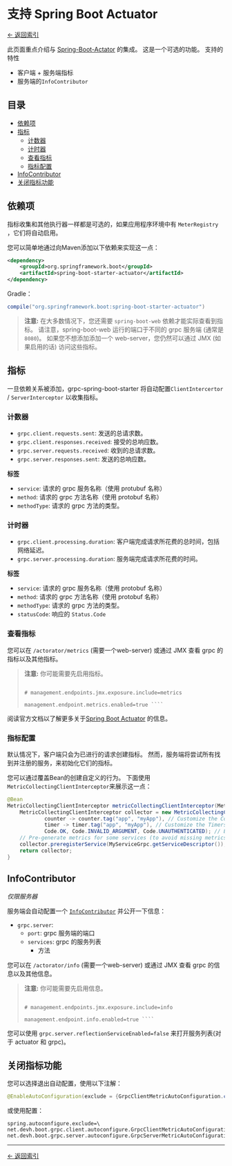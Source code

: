 # 支持 Spring Boot Actuator

[<- 返回索引](index.md)

此页面重点介绍与 [Spring-Boot-Actator](https://docs.spring.io/spring-boot/docs/current/reference/html/production-ready-endpoints.html) 的集成。 这是一个可选的功能。 支持的特性

- 客户端 + 服务端指标
- 服务端的`InfoContributor`

## 目录 <!-- omit in toc -->

- [依赖项](#dependencies)
- [指标](#metrics)
  - [计数器](#counter)
  - [计时器](#timer)
  - [查看指标](#viewing-the-metrics)
  - [指标配置](#metric-configuration)
- [InfoContributor](#infocontributor)
- [关闭指标功能](#opt-out)

## 依赖项

指标收集和其他执行器一样都是可选的，如果应用程序环境中有 `MeterRegistry` ，它们将自动启用。

您可以简单地通过向Maven添加以下依赖来实现这一点：

````xml
<dependency>
    <groupId>org.springframework.boot</groupId>
    <artifactId>spring-boot-starter-actuator</artifactId>
</dependency>
````

Gradle：

````groovy
compile("org.springframework.boot:spring-boot-starter-actuator")
````

> **注意:** 在大多数情况下，您还需要 `spring-boot-web` 依赖才能实际查看到指标。 请注意，spring-boot-web 运行的端口于不同的 grpc 服务端 (通常是 `8080`)。 如果您不想添加添加一个 web-server，您仍然可以通过 JMX (如果启用的话) 访问这些指标。

## 指标

一旦依赖关系被添加，grpc-spring-boot-starter 将自动配置`ClientIntercertor` / `ServerInterceptor` 以收集指标。

### 计数器

- `grpc.client.requests.sent`: 发送的总请求数。
- `grpc.client.responses.received`:  接受的总响应数。
- `grpc.server.requests.received`: 收到的总请求数。
- `grpc.server.responses.sent`: 发送的总响应数。

**标签**

- `service`: 请求的 grpc 服务名称（使用 protubuf 名称）
- `method`: 请求的 grpc 方法名称（使用 protobuf 名称）
- `methodType`: 请求的 grpc 方法的类型。

### 计时器

- `grpc.client.processing.duration`: 客户端完成请求所花费的总时间，包括网络延迟。
- `grpc.server.processing.duration`: 服务端完成请求所花费的时间。

**标签**

- `service`: 请求的 grpc 服务名称（使用 protobuf 名称）
- `method`: 请求的 grpc 方法名称（使用 protobuf 名称）
- `methodType`: 请求的 grpc 方法的类型。
- `statusCode`: 响应的 `Status.Code`

### 查看指标

您可以在 `/actorator/metrics` (需要一个web-server) 或通过 JMX 查看 grpc 的指标以及其他指标。

> **注意:** 你可能需要先启用指标。
> 
> ````properties management.endpoints.web.exposure.include=metrics
> 
> # management.endpoints.jmx.exposure.include=metrics
> 
> management.endpoint.metrics.enabled=true ````

阅读官方文档以了解更多关于[Spring Boot Actuator](https://docs.spring.io/spring-boot/docs/current/reference/html/production-ready-endpoints.html) 的信息。

### 指标配置

默认情况下，客户端只会为已进行的请求创建指标。 然而，服务端将尝试所有找到并注册的服务，来初始化它们的指标。

您可以通过覆盖Bean的创建自定义的行为。 下面使用`MetricCollectingClientInterceptor`来展示这一点：

````java
@Bean
MetricCollectingClientInterceptor metricCollectingClientInterceptor(MeterRegistry registry) {
    MetricCollectingClientInterceptor collector = new MetricCollectingClientInterceptor(registry,
            counter -> counter.tag("app", "myApp"), // Customize the Counters
            timer -> timer.tag("app", "myApp"), // Customize the Timers
            Code.OK, Code.INVALID_ARGUMENT, Code.UNAUTHENTICATED); // Eagerly initialized status codes
    // Pre-generate metrics for some services (to avoid missing metrics after restarts)
    collector.preregisterService(MyServiceGrpc.getServiceDescriptor());
    return collector;
}
````

## InfoContributor

*仅限服务器*

服务端会自动配置一个 [`InfoContributor`](https://docs.spring.io/spring-boot/docs/current/api/org/springframework/boot/actuate/info/InfoContributor.html) 并公开一下信息：

- `grpc.server`:
  - `port`: grpc 服务端的端口
  - `services`:  grpc 的服务列表
    - 方法

您可以在 `/actorator/info` (需要一个web-server) 或通过 JMX 查看 grpc 的信息以及其他信息。

> **注意:** 你可能需要先启用信息。
> 
> ````properties management.endpoints.web.exposure.include=info
> 
> # management.endpoints.jmx.exposure.include=info
> 
> management.endpoint.info.enabled=true ````

您可以使用 `grpc.server.reflectionServiceEnabled=false` 来打开服务列表(对于 actuator 和 grpc)。

## 关闭指标功能

您可以选择退出自动配置，使用以下注解：

````java
@EnableAutoConfiguration(exclude = {GrpcClientMetricAutoConfiguration.class, GrpcServerMetricAutoConfiguration.class})
````

或使用配置：

````properties
spring.autoconfigure.exclude=\
net.devh.boot.grpc.client.autoconfigure.GrpcClientMetricAutoConfiguration,\
net.devh.boot.grpc.server.autoconfigure.GrpcServerMetricAutoConfiguration
````

----------

[<- 返回索引](index.md)
